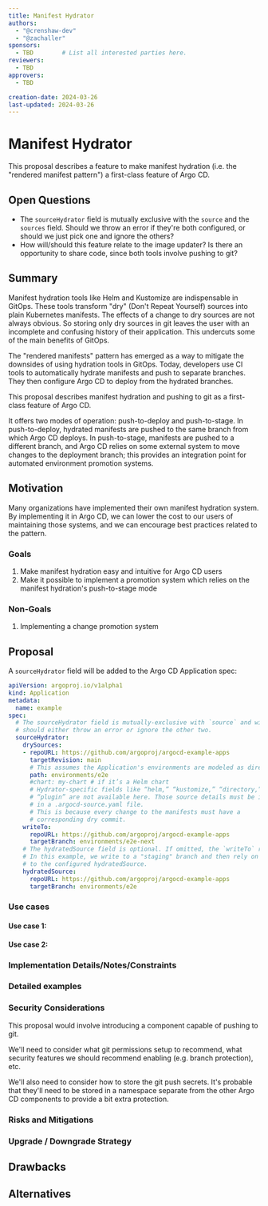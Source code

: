 ```yaml
---
title: Manifest Hydrator
authors:
  - "@crenshaw-dev"
  - "@zachaller"
sponsors:
  - TBD        # List all interested parties here.
reviewers:
  - TBD
approvers:
  - TBD

creation-date: 2024-03-26
last-updated: 2024-03-26
---
```


# Manifest Hydrator

This proposal describes a feature to make manifest hydration (i.e. the "rendered manifest pattern") a first-class feature of Argo CD.

## Open Questions 

* The `sourceHydrator` field is mutually exclusive with the `source` and the `sources` field. Should we throw an error if they're both configured, or should we just pick one and ignore the others?
* How will/should this feature relate to the image updater? Is there an opportunity to share code, since both tools involve pushing to git?

## Summary

Manifest hydration tools like Helm and Kustomize are indispensable in GitOps. These tools transform "dry" (Don't Repeat Yourself) sources into plain Kubernetes manifests. The effects of a change to dry sources are not always obvious. So storing only dry sources in git leaves the user with an incomplete and confusing history of their application. This undercuts some of the main benefits of GitOps.

The "rendered manifests" pattern has emerged as a way to mitigate the downsides of using hydration tools in GitOps. Today, developers use CI tools to automatically hydrate manifests and push to separate branches. They then configure Argo CD to deploy from the hydrated branches.

This proposal describes manifest hydration and pushing to git as a first-class feature of Argo CD.

It offers two modes of operation: push-to-deploy and push-to-stage. In push-to-deploy, hydrated manifests are pushed to the same branch from which Argo CD deploys. In push-to-stage, manifests are pushed to a different branch, and Argo CD relies on some external system to move changes to the deployment branch; this provides an integration point for automated environment promotion systems.

## Motivation

Many organizations have implemented their own manifest hydration system. By implementing it in Argo CD, we can lower the cost to our users of maintaining those systems, and we can encourage best practices related to the pattern.

### Goals

1) Make manifest hydration easy and intuitive for Argo CD users
2) Make it possible to implement a promotion system which relies on the manifest hydration's push-to-stage mode

### Non-Goals

1) Implementing a change promotion system

## Proposal

A `sourceHydrator` field will be added to the Argo CD Application spec:

```yaml
apiVersion: argoproj.io/v1alpha1
kind: Application
metadata:
  name: example
spec:
  # The sourceHydrator field is mutually-exclusive with `source` and with `sources`. If this field is configured, we 
  # should either throw an error or ignore the other two.
  sourceHydrator:
    drySources:
    - repoURL: https://github.com/argoproj/argocd-example-apps
      targetRevision: main
      # This assumes the Application's environments are modeled as directories.
      path: environments/e2e
      #chart: my-chart # if it’s a Helm chart
      # Hydrator-specific fields like “helm,” “kustomize,” “directory,” and
      # “plugin” are not available here. Those source details must be in git,
      # in a .argocd-source.yaml file.
      # This is because every change to the manifests must have a 
      # corresponding dry commit.
    writeTo:
      repoURL: https://github.com/argoproj/argocd-example-apps
      targetBranch: environments/e2e-next
    # The hydratedSource field is optional. If omitted, the `writeTo` repo/branch is used.
    # In this example, we write to a "staging" branch and then rely on an external promotion system to move the change 
    # to the configured hydratedSource.
    hydratedSource:
      repoURL: https://github.com/argoproj/argocd-example-apps
      targetBranch: environments/e2e
```

### Use cases

#### Use case 1:

#### Use case 2:

### Implementation Details/Notes/Constraints

### Detailed examples

### Security Considerations

This proposal would involve introducing a component capable of pushing to git. 

We'll need to consider what git permissions setup to recommend, what security features we should recommend enabling (e.g. branch protection), etc.

We'll also need to consider how to store the git push secrets. It's probable that they'll need to be stored in a namespace separate from the other Argo CD components to provide a bit extra protection.

### Risks and Mitigations

### Upgrade / Downgrade Strategy

## Drawbacks

## Alternatives
